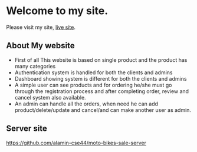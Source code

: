 # Welcome to my site.

Please visit my site, [live site](https://moto-bike-f265d.web.app/).

## About My website

* First of all This website is based on single product and the product has many categories
* Authentication system is handled for both the clients and admins
* Dashboard showing system is different for both the clients and admins
* A simple user can see products and for ordering he/she must go through the registration process and after completing order, review and cancel system also available.
* An admin can handle all the orders, when need he can add product/delete/update and cancel/and can make another user as admin.

## Server site
https://github.com/alamin-cse44/moto-bikes-sale-server
